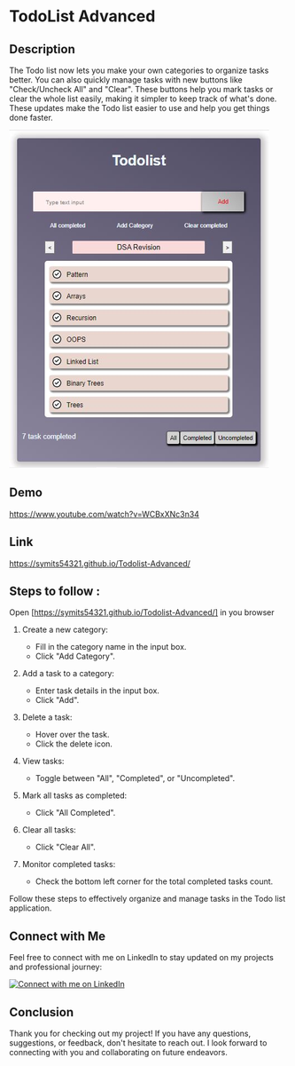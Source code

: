 # TodoList Advanced

## Description
The Todo list now lets you make your own categories to organize tasks better. You can also quickly manage tasks with new buttons like "Check/Uncheck All" and "Clear". These buttons help you mark tasks or clear the whole list easily, making it simpler to keep track of what's done. These updates make the Todo list easier to use and help you get things done faster.

![Todolist.jpg](./screenshoot/Todolist.jpg)

  

## Demo

https://www.youtube.com/watch?v=WCBxXNc3n34

   

## Link

https://symits54321.github.io/Todolist-Advanced/

     


## Steps to follow :

Open [https://symits54321.github.io/Todolist-Advanced/] in you browser

1. Create a new category:
   - Fill in the category name in the input box.
   - Click "Add Category".

2. Add a task to a category:
   - Enter task details in the input box.
   - Click "Add".

3. Delete a task:
   - Hover over the task.
   - Click the delete icon.

4. View tasks:
   - Toggle between "All", "Completed", or "Uncompleted".

5. Mark all tasks as completed:
   - Click "All Completed".

6. Clear all tasks:
   - Click "Clear All".

7. Monitor completed tasks:
   - Check the bottom left corner for the total completed tasks count.

Follow these steps to effectively organize and manage tasks in the Todo list application.


   

## Connect with Me

Feel free to connect with me on LinkedIn to stay updated on my projects and professional journey:

[![Connect with me on LinkedIn](https://media.licdn.com/dms/image/D4D35AQGecuhUYtclLg/profile-framedphoto-shrink_200_200/0/1700825646362?e=1708509600&v=beta&t=F1_kqd1PHYyyNDL73uSxj2yuS5ogutJsFK0OtJM4uWQ)](https://www.linkedin.com/in/sumit-singh-974a99223/)

    

## Conclusion

Thank you for checking out my project! If you have any questions, suggestions, or feedback, don't hesitate to reach out. I look forward to connecting with you and collaborating on future endeavors.







